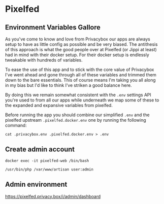 # Pixelfed

## Environment Variables Gallore
As you've come to know and love from Privacybox our apps are always setup to have as little config as possible and be very biased. The antithesis of this approach is what the good people over at Pixelfed (or Jippi at least) had in mind with their docker setup. For their docker setup is endlessly tweakable with hundreds of variables. 

To ease the use of this app and to stick with the core value of Privacybox I've went ahead and gone through all of these variables and trimmed them down to the bare essentials. This of course means I'm taking you all along in my bias but I'd like to think I've striken a good balance here.

By doing this we remain somewhat consistent with the `.env` settings API you're used to from all our apps while underneath we map some of these to the expanded and expansive variables from pixelfed.

Before running the app you should combine our simplified `.env` and the pixelfed upstream `.pixelfed.docker.env` one by running the following command:

```
cat .privacybox.env .pixelfed.docker.env > .env
```

## Create admin account

```
docker exec -it pixelfed-web /bin/bash
```

```
/usr/bin/php /var/www/artisan user:admin
```

## Admin environment
https://pixelfed.privacy.box/i/admin/dashboard